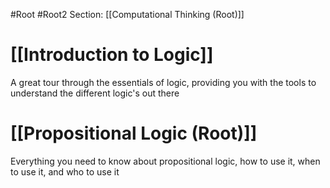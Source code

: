 #Root #Root2 Section: [[Computational Thinking (Root)]]
# [[Introduction to Logic]]

A great tour through the essentials of logic, providing you with the tools to understand the different logic's out there
# [[Propositional Logic (Root)]]

Everything you need to know about propositional logic, how to use it, when to use it, and who to use it


